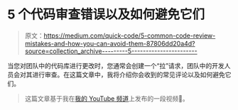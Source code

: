# 5 个代码审查错误以及如何避免它们

> 原文：<https://medium.com/quick-code/5-common-code-review-mistakes-and-how-you-can-avoid-them-87806dd20a4d?source=collection_archive---------5----------------------->

当您对团队中的代码库进行更改时，您通常会创建一个“拉”请求，团队中的开发人员会对其进行审查。在这篇文章中，我将介绍你会收到的常见评论以及如何避免它们。

> 这篇文章基于我在[我的 YouTube 频道](https://www.youtube.com/channel/UC5oYHp8hf-O75az5smZdAVQ/)上发布的一段视频🎥。